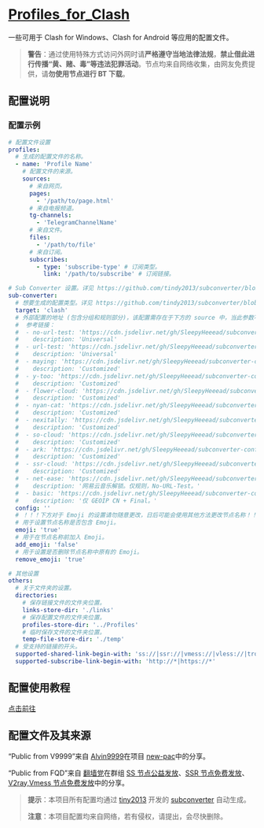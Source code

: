 # [Profiles_for_Clash](https://github.com/Shuery-Shuai/Profiles_for_Clash "Shuery-Shuai/Profiles_for_Clash: Profiles can be used in Clash for Windows, Clash for Android and so on.")

一些可用于 Clash for Windows、Clash for Android 等应用的配置文件。

> **警告**：通过使用特殊方式访问外网时请**严格遵守当地法律法规**，**禁止借此进行传播“黄、赌、毒”等违法犯罪活动**。节点均来自网络收集，由网友免费提供，请**勿使用节点进行 BT 下载**。

## 配置说明

### 配置示例

```yaml
# 配置文件设置
profiles:
  # 生成的配置文件的名称。
  - name: 'Profile Name'
    # 配置文件的来源。
    sources:
      # 来自网页。
      pages:
        - '/path/to/page.html'
      # 来自电报频道。
      tg-channels:
        - 'TelegramChannelName'
      # 来自文件。
      files:
        - '/path/to/file'
      # 来自订阅。
      subscribes:
        - type: 'subscribe-type' # 订阅类型。
          link: '/path/to/subscribe' # 订阅链接。

# Sub Converter 设置。详见 https://github.com/tindy2013/subconverter/blob/master/README-cn.md。
sub-converter:
  # 想要生成的配置类型。详见 https://github.com/tindy2013/subconverter/blob/master/README-cn.md#%E6%94%AF%E6%8C%81%E7%B1%BB%E5%9E%8B。
  target: 'clash'
  # 外部配置的地址 (包含分组和规则部分)，该配置需存在于下方的 source 中，当此参数不存在时使用程序的主程序目录中的配置文件。详见 https://github.com/tindy2013/subconverter/blob/master/README-cn.md#%E5%A4%96%E9%83%A8%E9%85%8D%E7%BD%AE。
  #  参考链接：
  #  - no-url-test: 'https://cdn.jsdelivr.net/gh/SleepyHeeead/subconverter-config@master/remote-config/universal/no-urltest.ini'
  #    description: 'Universal'
  #  - url-test: 'https://cdn.jsdelivr.net/gh/SleepyHeeead/subconverter-config@master/remote-config/universal/urltest.ini'
  #    description: 'Universal'
  #  - maying: 'https://cdn.jsdelivr.net/gh/SleepyHeeead/subconverter-config@master/remote-config/customized/maying.ini'
  #    description: 'Customized'
  #  - y-too: 'https://cdn.jsdelivr.net/gh/SleepyHeeead/subconverter-config@master/remote-config/customized/ytoo.ini'
  #    description: 'Customized'
  #  - flower-cloud: 'https://cdn.jsdelivr.net/gh/SleepyHeeead/subconverter-config@master/remote-config/customized/flowercloud.ini'
  #    description: 'Customized'
  #  - nyan-cat: 'https://cdn.jsdelivr.net/gh/SleepyHeeead/subconverter-config@master/remote-config/customized/nyancat.ini'
  #    description: 'Customized'
  #  - nexitally: 'https://cdn.jsdelivr.net/gh/SleepyHeeead/subconverter-config@master/remote-config/customized/nexitally.ini'
  #    description: 'Customized'
  #  - so-cloud: 'https://cdn.jsdelivr.net/gh/SleepyHeeead/subconverter-config@master/remote-config/customized/socloud.ini'
  #    description: 'Customized'
  #  - ark: 'https://cdn.jsdelivr.net/gh/SleepyHeeead/subconverter-config@master/remote-config/customized/ark.ini'
  #    description: 'Customized'
  #  - ssr-cloud: 'https://cdn.jsdelivr.net/gh/SleepyHeeead/subconverter-config@master/remote-config/customized/ssrcloud.ini'
  #    description: 'Customized'
  #  - net-ease: 'https://cdn.jsdelivr.net/gh/SleepyHeeead/subconverter-config@master/remote-config/special/netease.ini'
  #    description: '网易云音乐解锁。仅规则，No-URL-Test。'
  #  - basic: 'https://cdn.jsdelivr.net/gh/SleepyHeeead/subconverter-config@master/remote-config/special/basic.ini'
  #    description: '仅 GEOIP CN + Final。'
  config: ''
  # ！！！下方对于 Emoji 的设置请勿随意更改，日后可能会使用其他方法更改节点名称！！！
  # 用于设置节点名称是否包含 Emoji。
  emoji: 'true'
  # 用于在节点名称前加入 Emoji。
  add_emoji: 'false'
  # 用于设置是否删除节点名称中原有的 Emoji。
  remove_emoji: 'true'

# 其他设置
others:
  # 关于文件夹的设置。
  directories:
    # 保存链接文件的文件夹位置。
    links-store-dir: './links'
    # 保存配置文件的文件夹位置。
    profiles-store-dir: '../Profiles'
    # 临时保存文件的文件夹位置。
    temp-file-store-dir: './temp'
  # 受支持的链接的开头。
  supported-shared-link-begin-with: 'ss://|ssr://|vmess://|vless://|trojan://'
  supported-subscribe-link-begin-with: 'http://*|https://*'
```

## 配置使用教程

[点击前往](/wiki#%E9%85%8D%E7%BD%AE%E6%96%87%E4%BB%B6 "Home · Shuery-Shuai/Profiles_for_Clash Wiki")

## 配置文件及其来源

“Public from V9999”来自 [Alvin9999](https://github.com/Alvin9999 "Github@Alvin9999 (自由上网)")在项目 [new-pac](https://github.com/Alvin9999/new-pac "Alvin9999/new-pac: 科学上网/自由上网/翻墙/软件/方法，一键翻墙浏览器，免费shadowsocks/ss/ssr/v2ray/goflyway账号/节点分享，vps一键搭建脚本/教程。")中的分享。

“Public from FQD”来自 [翻墙党](https://fanqiangdang.com "翻墙论坛 | 翻墙党社区 - Powered by Discuz!")在群组 [SS 节点公益发放](https://t.me/ssList "Telegram@ssList")、[SSR 节点免费发放](https://t.me/ssrList "Telegram@ssrList")、[V2ray,Vmess 节点免费发放](https://t.me/V2List "Telegram@V2List")中的分享。

> **提示**：本项目所有配置均通过 [tiny2013](https://github.com/tindy2013 "Github@tindy2013 (Tindy X)") 开发的 [subconverter](https://github.com/tindy2013/subconverter "tindy2013/subconverter: Utility to convert between various subscription format.") 自动生成。
>
> **注意**：本项目配置均来自网络，若有侵权，请提出，会尽快删除。
